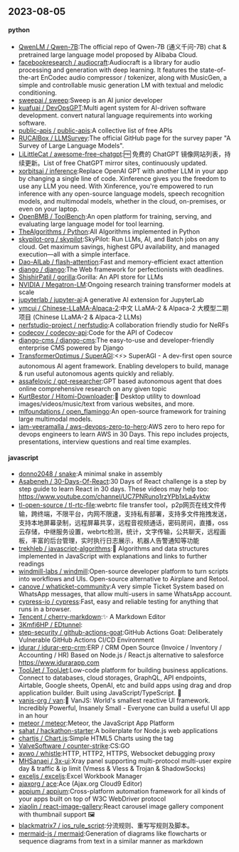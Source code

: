 ## 2023-08-05

#### python
* [QwenLM / Qwen-7B](https://github.com/QwenLM/Qwen-7B):The official repo of Qwen-7B (通义千问-7B) chat & pretrained large language model proposed by Alibaba Cloud.
* [facebookresearch / audiocraft](https://github.com/facebookresearch/audiocraft):Audiocraft is a library for audio processing and generation with deep learning. It features the state-of-the-art EnCodec audio compressor / tokenizer, along with MusicGen, a simple and controllable music generation LM with textual and melodic conditioning.
* [sweepai / sweep](https://github.com/sweepai/sweep):Sweep is an AI junior developer
* [kuafuai / DevOpsGPT](https://github.com/kuafuai/DevOpsGPT):Multi agent system for AI-driven software development. convert natural language requirements into working software.
* [public-apis / public-apis](https://github.com/public-apis/public-apis):A collective list of free APIs
* [RUCAIBox / LLMSurvey](https://github.com/RUCAIBox/LLMSurvey):The official GitHub page for the survey paper "A Survey of Large Language Models".
* [LiLittleCat / awesome-free-chatgpt](https://github.com/LiLittleCat/awesome-free-chatgpt):🆓
免费的 ChatGPT 镜像网站列表，持续更新。List of free ChatGPT mirror sites, continuously updated.
* [xorbitsai / inference](https://github.com/xorbitsai/inference):Replace OpenAI GPT with another LLM in your app by changing a single line of code. Xinference gives you the freedom to use any LLM you need. With Xinference, you're empowered to run inference with any open-source language models, speech recognition models, and multimodal models, whether in the cloud, on-premises, or even on your laptop.
* [OpenBMB / ToolBench](https://github.com/OpenBMB/ToolBench):An open platform for training, serving, and evaluating large language model for tool learning.
* [TheAlgorithms / Python](https://github.com/TheAlgorithms/Python):All Algorithms implemented in Python
* [skypilot-org / skypilot](https://github.com/skypilot-org/skypilot):SkyPilot: Run LLMs, AI, and Batch jobs on any cloud. Get maximum savings, highest GPU availability, and managed execution—all with a simple interface.
* [Dao-AILab / flash-attention](https://github.com/Dao-AILab/flash-attention):Fast and memory-efficient exact attention
* [django / django](https://github.com/django/django):The Web framework for perfectionists with deadlines.
* [ShishirPatil / gorilla](https://github.com/ShishirPatil/gorilla):Gorilla: An API store for LLMs
* [NVIDIA / Megatron-LM](https://github.com/NVIDIA/Megatron-LM):Ongoing research training transformer models at scale
* [jupyterlab / jupyter-ai](https://github.com/jupyterlab/jupyter-ai):A generative AI extension for JupyterLab
* [ymcui / Chinese-LLaMA-Alpaca-2](https://github.com/ymcui/Chinese-LLaMA-Alpaca-2):中文 LLaMA-2 & Alpaca-2 大模型二期项目 (Chinese LLaMA-2 & Alpaca-2 LLMs)
* [nerfstudio-project / nerfstudio](https://github.com/nerfstudio-project/nerfstudio):A collaboration friendly studio for NeRFs
* [codecov / codecov-api](https://github.com/codecov/codecov-api):Code for the API of Codecov
* [django-cms / django-cms](https://github.com/django-cms/django-cms):The easy-to-use and developer-friendly enterprise CMS powered by Django
* [TransformerOptimus / SuperAGI](https://github.com/TransformerOptimus/SuperAGI):<⚡️> SuperAGI - A dev-first open source autonomous AI agent framework. Enabling developers to build, manage & run useful autonomous agents quickly and reliably.
* [assafelovic / gpt-researcher](https://github.com/assafelovic/gpt-researcher):GPT based autonomous agent that does online comprehensive research on any given topic
* [KurtBestor / Hitomi-Downloader](https://github.com/KurtBestor/Hitomi-Downloader):🍰
Desktop utility to download images/videos/music/text from various websites, and more.
* [mlfoundations / open_flamingo](https://github.com/mlfoundations/open_flamingo):An open-source framework for training large multimodal models.
* [iam-veeramalla / aws-devops-zero-to-hero](https://github.com/iam-veeramalla/aws-devops-zero-to-hero):AWS zero to hero repo for devops engineers to learn AWS in 30 Days. This repo includes projects, presentations, interview questions and real time examples.

#### javascript
* [donno2048 / snake](https://github.com/donno2048/snake):A minimal snake in assembly
* [Asabeneh / 30-Days-Of-React](https://github.com/Asabeneh/30-Days-Of-React):30 Days of React challenge is a step by step guide to learn React in 30 days. These videos may help too: https://www.youtube.com/channel/UC7PNRuno1rzYPb1xLa4yktw
* [tl-open-source / tl-rtc-file](https://github.com/tl-open-source/tl-rtc-file):webrtc file transfer tool，p2p网页在线文件传输，跨终端，不限平台，内网不限速，支持私有部署，支持多文件拖拽发送，支持本地屏幕录制，远程屏幕共享，远程音视频通话，密码房间，直播，oss云存储，中继服务设置，webrtc检测，统计，文字传输，公共聊天，远程画板，丰富的后台管理，实时执行日志展示，机器人告警通知等功能
* [trekhleb / javascript-algorithms](https://github.com/trekhleb/javascript-algorithms):📝
Algorithms and data structures implemented in JavaScript with explanations and links to further readings
* [windmill-labs / windmill](https://github.com/windmill-labs/windmill):Open-source developer platform to turn scripts into workflows and UIs. Open-source alternative to Airplane and Retool.
* [canove / whaticket-community](https://github.com/canove/whaticket-community):A very simple Ticket System based on WhatsApp messages, that allow multi-users in same WhatsApp account.
* [cypress-io / cypress](https://github.com/cypress-io/cypress):Fast, easy and reliable testing for anything that runs in a browser.
* [Tencent / cherry-markdown](https://github.com/Tencent/cherry-markdown):✨
A Markdown Editor
* [3Kmfi6HP / EDtunnel](https://github.com/3Kmfi6HP/EDtunnel):
* [step-security / github-actions-goat](https://github.com/step-security/github-actions-goat):GitHub Actions Goat: Deliberately Vulnerable GitHub Actions CI/CD Environment
* [idurar / idurar-erp-crm](https://github.com/idurar/idurar-erp-crm):ERP / CRM Open Source (Invoice / Inventory / Accounting / HR) Based on Node.js / React.js alternative to salesforce https://www.idurarapp.com
* [ToolJet / ToolJet](https://github.com/ToolJet/ToolJet):Low-code platform for building business applications. Connect to databases, cloud storages, GraphQL, API endpoints, Airtable, Google sheets, OpenAI, etc and build apps using drag and drop application builder. Built using JavaScript/TypeScript.
🚀
* [vanjs-org / van](https://github.com/vanjs-org/van):🍦
VanJS: World's smallest reactive UI framework. Incredibly Powerful, Insanely Small - Everyone can build a useful UI app in an hour
* [meteor / meteor](https://github.com/meteor/meteor):Meteor, the JavaScript App Platform
* [sahat / hackathon-starter](https://github.com/sahat/hackathon-starter):A boilerplate for Node.js web applications
* [chartjs / Chart.js](https://github.com/chartjs/Chart.js):Simple HTML5 Charts using the <canvas> tag
* [ValveSoftware / counter-strike](https://github.com/ValveSoftware/counter-strike):CS:GO
* [avwo / whistle](https://github.com/avwo/whistle):HTTP, HTTP2, HTTPS, Websocket debugging proxy
* [MHSanaei / 3x-ui](https://github.com/MHSanaei/3x-ui):Xray panel supporting multi-protocol multi-user expire day & traffic & ip limit (Vmess & Vless & Trojan & ShadowSocks)
* [exceljs / exceljs](https://github.com/exceljs/exceljs):Excel Workbook Manager
* [ajaxorg / ace](https://github.com/ajaxorg/ace):Ace (Ajax.org Cloud9 Editor)
* [appium / appium](https://github.com/appium/appium):Cross-platform automation framework for all kinds of your apps built on top of W3C WebDriver protocol
* [xiaolin / react-image-gallery](https://github.com/xiaolin/react-image-gallery):React carousel image gallery component with thumbnail support
🖼
* [blackmatrix7 / ios_rule_script](https://github.com/blackmatrix7/ios_rule_script):分流规则、重写写规则及脚本。
* [mermaid-js / mermaid](https://github.com/mermaid-js/mermaid):Generation of diagrams like flowcharts or sequence diagrams from text in a similar manner as markdown

